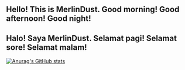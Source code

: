 ## Hello! This is MerlinDust. Good morning! Good afternoon! Good night!
## Halo! Saya MerlinDust. Selamat pagi! Selamat sore! Selamat malam!

[![Anurag's GitHub stats](https://github-readme-stats.vercel.app/api?username=DustMerlin&theme=merko)](https://github.com/anuraghazra/github-readme-stats)
